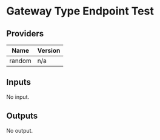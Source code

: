 # Gateway Type Endpoint Test


<!-- BEGIN TFDOCS -->
## Providers

| Name | Version |
|------|---------|
| random | n/a |

## Inputs

No input.

## Outputs

No output.

<!-- END TFDOCS -->
